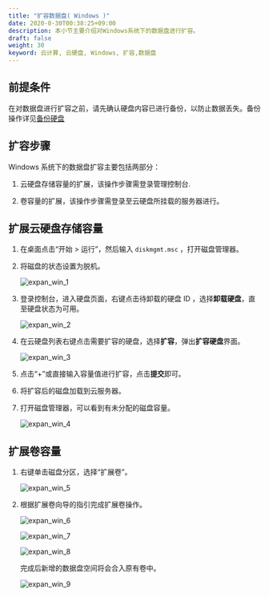 ```yaml
---
title: "扩容数据盘( Windows )"
date: 2020-0-30T00:38:25+09:00
description: 本小节主要介绍对Windows系统下的数据盘进行扩容。
draft: false
weight: 30
keyword: 云计算, 云硬盘, Windows, 扩容,数据盘
---
```


## 前提条件

在对数据盘进行扩容之前，请先确认硬盘内容已进行备份，以防止数据丢失。备份操作详见[备份硬盘](/storage/disk/manual/create_snapshot)

## 扩容步骤

Windows 系统下的数据盘扩容主要包括两部分：

1. 云硬盘存储容量的扩展，该操作步骤需登录管理控制台.

2. 卷容量的扩展，该操作步骤需登录至云硬盘所挂载的服务器进行。

## 扩展云硬盘存储容量

1. 在桌面点击“开始 > 运行”，然后输入 `diskmgmt.msc` ，打开磁盘管理器。

2. 将磁盘的状态设置为脱机。

   ![expan_win_1](/storage/disk/_images/expan_win_1.png)

3. 登录控制台，进入硬盘页面，右键点击待卸载的硬盘 ID ，选择**卸载硬盘**，直至硬盘状态为可用。

   ![expan_win_2](/storage/disk/_images/expan_win_2.png)

4. 在云硬盘列表右键点击需要扩容的硬盘，选择**扩容**，弹出**扩容硬盘**界面。

   ![expan_win_3](/storage/disk/_images/expan_win_3.png)

5. 点击“+”或直接输入容量值进行扩容，点击**提交**即可。

6. 将扩容后的磁盘加载到云服务器。

7. 打开磁盘管理器，可以看到有未分配的磁盘容量。

   ![expan_win_4](/storage/disk/_images/expan_win_4.png)

##  扩展卷容量

1. 右键单击磁盘分区，选择“扩展卷”。

   ![expan_win_5](/storage/disk/_images/expan_win_5.png)

2. 根据扩展卷向导的指引完成扩展卷操作。

   ![expan_win_6](/storage/disk/_images/expan_win_6.png)

   ![expan_win_7](/storage/disk/_images/expan_win_7.png)

   ![expan_win_8](/storage/disk/_images/expan_win_8.png)

   完成后新增的数据盘空间将会合入原有卷中。

   ![expan_win_9](/storage/disk/_images/expan_win_9.png)


